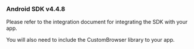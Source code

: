 ### Android SDK v4.4.8

Please refer to the integration document for integrating the SDK with your app.

You will also need to include the CustomBrowser library to your app.
